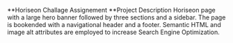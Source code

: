 **Horiseon Challage Assignement 
**Project Description 
Horiseon page with a large hero banner followed by three  sections and a sidebar. The page is bookended with a navigational header and a footer. Semantic HTML and image alt attributes are employed to increase Search Engine Optimization.

